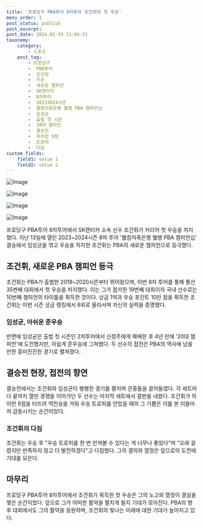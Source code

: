 ```yaml
---
title: '프로당구 PBA투어 8차투어 조건휘의 첫 우승'
menu_order: 1
post_status: publish
post_excerpt: 
post_date: 2024-02-19 11:04:31
taxonomy:
    category:
        - 스포츠
    post_tag:
        - 프로당구
        -  PBA투어
        -  조건휘
        -  우승
        -  새로운 챔피언
        -  SK렌터카
        -  8차투어
        -  20232024시즌
        -  웰컴저축은행 웰뱅 PBA 챔피언십
        -  임성균
        -  출범 첫 시즌
        -  20대 챔피언
        -  결승전
        -  하이런 9점
        -  트로피
        -  다짐
custom_fields:
    field1: value 1
    field2: value 2
---
```


![Image](https://imgnews.pstatic.net/image/468/2024/02/13/0001029817_001_20240213075701817.jpg?type=w647)

![Image](https://imgnews.pstatic.net/image/468/2024/02/13/0001029817_002_20240213075701857.jpg?type=w647)

![Image](https://imgnews.pstatic.net/image/468/2024/02/13/0001029817_003_20240213075701889.jpg?type=w647)

![Image](https://imgnews.pstatic.net/image/468/2024/02/13/0001029817_004_20240213075701919.jpg?type=w647)

프로당구 PBA투어 8차투어에서 SK렌터카 소속 선수 조건휘가 커리어 첫 우승을 차지했다. 지난 13일에 열린 2023~2024시즌 8차 투어 '웰컴저축은행 웰뱅 PBA 챔피언십' 결승에서 임성균을 꺾고 우승을 차지한 조건휘는 PBA의 새로운 챔피언으로 등극했다.
## 조건휘, 새로운 PBA 챔피언 등극
조건휘는 PBA가 출범한 2019~2020시즌부터 뛰어왔으며, 이번 8차 투어를 통해 통산 35번째 대회에서 첫 우승을 차지했다. 이는 그가 참가한 19번째 대회이자 국내 선수로는 10번째 챔피언의 타이틀을 획득한 것이다. 상금 1억과 우승 포인트 10만 점을 획득한 조건휘는 이번 시즌 상금 랭킹에서 6위로 올라서며 자신의 실력을 증명했다.
### 임성균, 아쉬운 준우승
반면에 임성균은 출범 첫 시즌인 2차투어에서 신정주에게 패배한 후 4년 만에 '20대 챔피언'에 도전했지만, 아쉽게 준우승에 그쳐했다. 두 선수의 접전은 PBA의 역사에 남을 만한 흥미진진한 경기로 펼쳐졌다.
## 결승전 현장, 접전의 향연
결승전에서는 조건휘와 임성균이 팽팽한 경기를 펼치며 관중들을 끌어들였다. 각 세트마다 끝까지 열띤 경쟁을 이어가던 두 선수는 마지막 세트에서 결판을 내렸다. 조건휘가 하이런 9점을 터뜨려 역전승을 거둬 우승 트로피를 안았을 때의 그 기쁨은 이를 본 이들마저 감동시키는 순간이었다.
### 조건휘의 다짐
조건휘는 우승 후 "우승 트로피를 한 번 만져볼 수 있다는 게 너무나 좋았다"며 "오래 걸렸지만 만족하지 않고 더 발전하겠다"고 다짐했다. 그의 결의와 열정은 앞으로의 도전에 기대를 모은다.
## 마무리
프로당구 PBA투어 8차투어에서 조건휘가 획득한 첫 우승은 그의 노고와 열정이 결실을 맺은 순간이었다. 앞으로 그가 어떠한 활약을 펼치게 될지 기대가 모아진다. PBA의 향후 대회에서도 그의 활약을 응원하며, 조건휘의 빛나는 미래에 대한 기대가 높아지고 있다.
